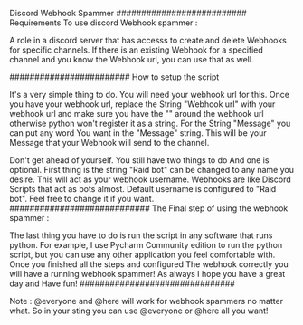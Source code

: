 Discord Webhook Spammer 
##########################
Requirements To use discord Webhook spammer :

A role in a discord server that has accesss to create and delete Webhooks for specific channels. 
If there is an existing Webhook for a specified channel and you know the Webhook url, you can use that as well.

########################
How to setup the script

It's a very simple thing to do. 
You will need your webhook url for this. 
Once you have your webhook url, replace the String "Webhook url" with your webhook url and make sure you have the "" around the webhook url otherwise python won't register it as a string. 
For the String "Message" you can put any word 
You want in the "Message" string. This will be your Message that your Webhook will send to the channel. 
 
Don't get ahead of yourself. You still have two things to do And one is optional. First thing is the string "Raid bot" can be changed to any name you desire. This will act as your webhook username. Webhooks are like Discord Scripts that act as bots almost.
Default username is configured to "Raid bot". Feel free to change it if you want.
############################
The Final step of using the webhook spammer : 

The last thing you have to do is run the script in any software that runs python. For example, I use Pycharm Community edition to run the python script, but you can use any other application you feel comfortable with.
Once you finished all the steps and configured The webhook correctly you will have a running webhook spammer! 
As always I hope you have a great day and Have fun! 
###############################

Note : @everyone and @here will work for webhook spammers no matter what. So in your sting you can use @everyone or @here all you want!






